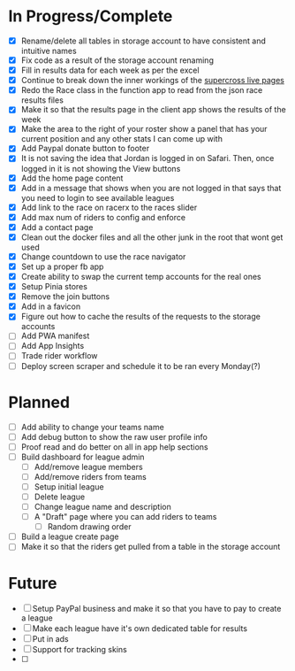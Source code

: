 # In Progress/Complete

- [x] Rename/delete all tables in storage account to have consistent and intuitive names
- [x] Fix code as a result of the storage account renaming
- [x] Fill in results data for each week as per the excel
- [x] Continue to break down the inner workings of the [supercross live pages](Supercross-Live.md)
- [x] Redo the Race class in the function app to read from the json race results files
- [x] Make it so that the results page in the client app shows the results of the week
- [x] Make the area to the right of your roster show a panel that has your current position and any other stats I can come up with
- [x] Add Paypal donate button to footer
- [x] It is not saving the idea that Jordan is logged in on Safari. Then, once logged in it is not showing the View buttons
- [x] Add the home page content
- [x] Add in a message that shows when you are not logged in that says that you need to login to see available leagues
- [x] Add link to the race on racerx to the races slider
- [x] Add max num of riders to config and enforce
- [x] Add a contact page 
- [x] Clean out the docker files and all the other junk in the root that wont get used
- [x] Change countdown to use the race navigator
- [x] Set up a proper fb app
- [x] Create ability to swap the current temp accounts for the real ones
- [x] Setup Pinia stores
- [x] Remove the join buttons
- [x] Add in a favicon
- [x] Figure out how to cache the results of the requests to the storage accounts
- [ ] Add PWA manifest
- [ ] Add App Insights
- [ ] Trade rider workflow
- [ ] Deploy screen scraper and schedule it to be ran every Monday(?)

# Planned

- [ ] Add ability to change your teams name
- [ ] Add debug button to show the raw user profile info
- [ ] Proof read and do better on all in app help sections
- [ ] Build dashboard for league admin
  - [ ] Add/remove league members
  - [ ] Add/remove riders from teams
  - [ ] Setup initial league
  - [ ] Delete league
  - [ ] Change league name and description
  - [ ] A "Draft" page where you can add riders to teams
    - [ ] Random drawing order
- [ ] Build a league create page
- [ ] Make it so that the riders get pulled from a table in the storage account

# Future

- [ ] Setup PayPal business and make it so that you have to pay to create a league
- [ ] Make each league have it's own dedicated table for results
- [ ] Put in ads
- [ ] Support for tracking skins
- [ ] 